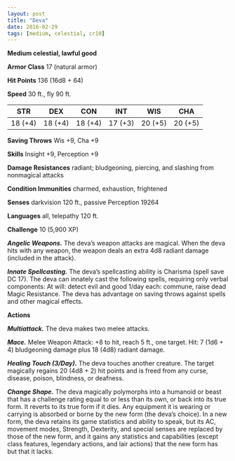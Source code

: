 ```yaml
---
layout: post
title: "Deva"
date: 2016-02-29
tags: [medium, celestial, cr10]
---
```


**Medium celestial, lawful good**

**Armor Class** 17 (natural armor)

**Hit Points** 136 (16d8 + 64)

**Speed** 30 ft., fly 90 ft.

|   STR   |   DEX   |   CON   |   INT   |   WIS   |   CHA   |
|:-----:|:-----:|:-----:|:-----:|:-----:|:-----:|
| 18 (+4) | 18 (+4) | 18 (+4) | 17 (+3) | 20 (+5) | 20 (+5) |

**Saving Throws** Wis +9, Cha +9 

**Skills** Insight +9, Perception +9 

**Damage Resistances** radiant; bludgeoning, piercing, and slashing from nonmagical attacks 

**Condition Immunities** charmed, exhaustion, frightened 

**Senses** darkvision 120 ft., passive Perception 19264 

**Languages** all, telepathy 120 ft. 

**Challenge** 10 (5,900 XP)

***Angelic Weapons.*** The deva’s weapon attacks are magical. When the deva hits with any weapon, the weapon deals an extra 4d8 radiant damage (included in the attack).

***Innate Spellcasting.*** The deva’s spellcasting ability is Charisma (spell save DC 17). The deva can innately cast the following spells, requiring only verbal components: At will: detect evil and good 1/day each: commune, raise dead Magic Resistance. The deva has advantage on saving throws against spells and other magical effects. 

**Actions** 

***Multiattack.*** The deva makes two melee attacks. 

***Mace.*** Melee Weapon Attack: +8 to hit, reach 5 ft., one target. Hit: 7 (1d6 + 4) bludgeoning damage plus 18 (4d8) radiant damage. 

***Healing Touch (3/Day).*** The deva touches another creature. The target magically regains 20 (4d8 + 2) hit points and is freed from any curse, disease, poison, blindness, or deafness. 

***Change Shape.*** The deva magically polymorphs into a humanoid or beast that has a challenge rating equal to or less than its own, or back into its true form. It reverts to its true form if it dies. Any equipment it is wearing or carrying is absorbed or borne by the new form (the deva’s choice). In a new form, the deva retains its game statistics and ability to speak, but its AC, movement modes, Strength, Dexterity, and special senses are replaced by those of the new form, and it gains any statistics and capabilities (except class features, legendary actions, and lair actions) that the new form has but that it lacks.
